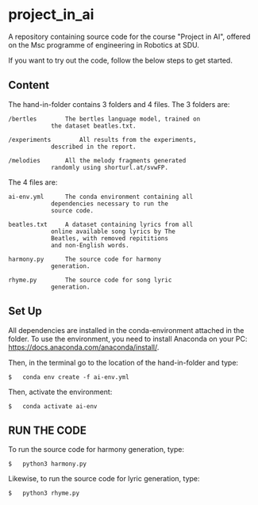 # project_in_ai
A repository containing source code for the course "Project in AI", offered on the Msc programme of engineering in Robotics at SDU.

If you want to try out the code, follow the below steps to get started.


## Content

The hand-in-folder contains 3 folders and 4 files. The 3 folders are:

	/bertles 		The bertles language model, trained on
				the dataset beatles.txt.
				
	/experiments 		All results from the experiments, 
				described in the report.
				
	/melodies		All the melody fragments generated
				randomly using shorturl.at/svwFP.

The 4 files are:
    
   	ai-env.yml		The conda environment containing all
				dependencies necessary to run the
				source code.
    	
	beatles.txt		A dataset containing lyrics from all 
				online available song lyrics by The 
				Beatles, with removed repititions
				and non-English words.
    	
	harmony.py		The source code for harmony 
				generation.
    	
	rhyme.py		The source code for song lyric 
				generation.
    

## Set Up


All dependencies are installed in the conda-environment attached in the 
folder. To use the environment, you need to install Anaconda on your PC:
https://docs.anaconda.com/anaconda/install/. 

Then, in the terminal go to the location of the hand-in-folder and type:

	$ 	conda env create -f ai-env.yml 
 
Then, activate the environment:

 	$	conda activate ai-env 
 

## RUN THE CODE 
 
To run the source code for harmony generation, type:

 	$ 	python3 harmony.py  

 Likewise, to run the source code for lyric generation, type:
 
 	$ 	python3 rhyme.py 




 
 


